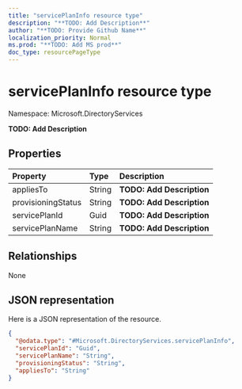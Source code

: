```yaml
---
title: "servicePlanInfo resource type"
description: "**TODO: Add Description**"
author: "**TODO: Provide Github Name**"
localization_priority: Normal
ms.prod: "**TODO: Add MS prod**"
doc_type: resourcePageType
---
```


# servicePlanInfo resource type


Namespace: Microsoft.DirectoryServices

**TODO: Add Description**

## Properties
|Property|Type|Description|
|:---|:---|:---|
|appliesTo|String|**TODO: Add Description**|
|provisioningStatus|String|**TODO: Add Description**|
|servicePlanId|Guid|**TODO: Add Description**|
|servicePlanName|String|**TODO: Add Description**|

## Relationships
None

## JSON representation
Here is a JSON representation of the resource.
<!-- {
  "blockType": "resource",
  "@odata.type": "Microsoft.DirectoryServices.servicePlanInfo"
}
-->
``` json
{
  "@odata.type": "#Microsoft.DirectoryServices.servicePlanInfo",
  "servicePlanId": "Guid",
  "servicePlanName": "String",
  "provisioningStatus": "String",
  "appliesTo": "String"
}
```

